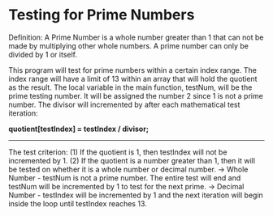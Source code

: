 <h1>Testing for Prime Numbers</h1>

Definition: A Prime Number is a whole number greater than 1 that can not be made
by multiplying other whole numbers. A prime number can only be divided by 1 or itself. 


This program will test for prime numbers within a certain index range.
The index range will have a limit of 13 within an array that will hold the quotient as the result.
The local variable in the main function, testNum, will be the prime testing number. It will be assigned the number 2 since 1 is not a prime number.
The divisor will incremented by after each mathematical test iteration:

<b>quotient[testIndex] = testIndex / divisor;</b>

<hr>

The test criterion:
(1) If the quotient is 1, then testIndex will not be incremented by 1.
(2) If the quotient is a number greater than 1, then it will be tested on whether it is a whole number or decimal number.
            -> Whole Number - testNum is not a prime number. The entire test will end and testNum will be incremented by 1
                              to test for the next prime.
            -> Decimal Number - testIndex will be incremented by 1 and the next iteration will begin inside the loop until
                                testIndex reaches 13.




